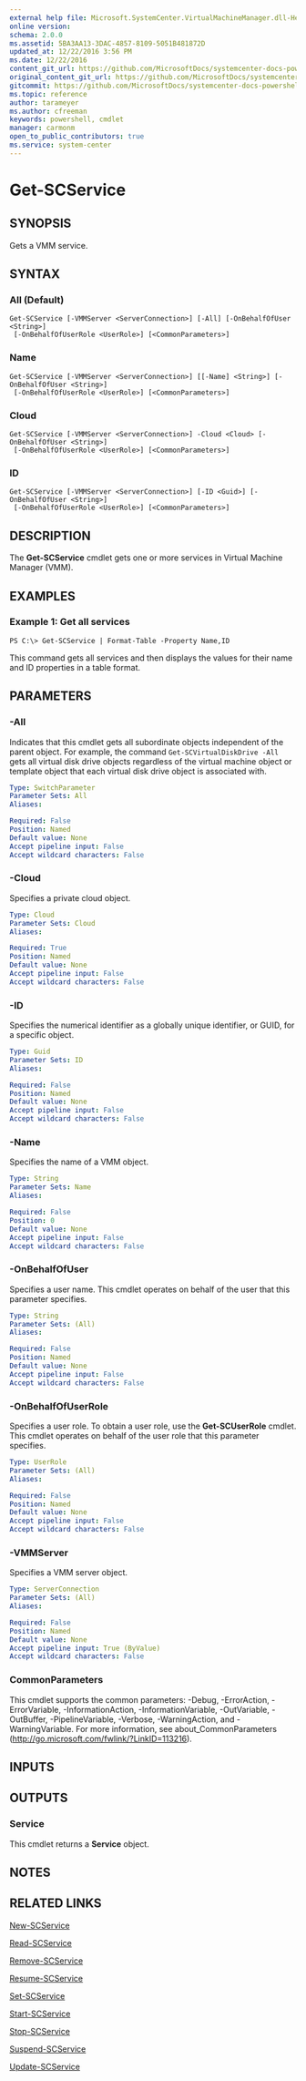 ```yaml
---
external help file: Microsoft.SystemCenter.VirtualMachineManager.dll-Help.xml
online version: 
schema: 2.0.0
ms.assetid: 5BA3AA13-3DAC-4857-8109-5051B481872D
updated_at: 12/22/2016 3:56 PM
ms.date: 12/22/2016
content_git_url: https://github.com/MicrosoftDocs/systemcenter-docs-powershell/blob/master/systemcenter-cmdlets/SystemCenter2016/VirtualMachineManager/vlatest/Get-SCService.md
original_content_git_url: https://github.com/MicrosoftDocs/systemcenter-docs-powershell/blob/master/systemcenter-cmdlets/SystemCenter2016/VirtualMachineManager/vlatest/Get-SCService.md
gitcommit: https://github.com/MicrosoftDocs/systemcenter-docs-powershell/blob/96e5647587661652225fbdd2c797cd4d59d542bc/systemcenter-cmdlets/SystemCenter2016/VirtualMachineManager/vlatest/Get-SCService.md
ms.topic: reference
author: tarameyer
ms.author: cfreeman
keywords: powershell, cmdlet
manager: carmonm
open_to_public_contributors: true
ms.service: system-center
---
```


# Get-SCService

## SYNOPSIS
Gets a VMM service.

## SYNTAX

### All (Default)
```
Get-SCService [-VMMServer <ServerConnection>] [-All] [-OnBehalfOfUser <String>]
 [-OnBehalfOfUserRole <UserRole>] [<CommonParameters>]
```

### Name
```
Get-SCService [-VMMServer <ServerConnection>] [[-Name] <String>] [-OnBehalfOfUser <String>]
 [-OnBehalfOfUserRole <UserRole>] [<CommonParameters>]
```

### Cloud
```
Get-SCService [-VMMServer <ServerConnection>] -Cloud <Cloud> [-OnBehalfOfUser <String>]
 [-OnBehalfOfUserRole <UserRole>] [<CommonParameters>]
```

### ID
```
Get-SCService [-VMMServer <ServerConnection>] [-ID <Guid>] [-OnBehalfOfUser <String>]
 [-OnBehalfOfUserRole <UserRole>] [<CommonParameters>]
```

## DESCRIPTION
The **Get-SCService** cmdlet gets one or more services in Virtual Machine Manager (VMM).

## EXAMPLES

### Example 1: Get all services
```
PS C:\> Get-SCService | Format-Table -Property Name,ID
```

This command gets all services and then displays the values for their name and ID properties in a table format.

## PARAMETERS

### -All
Indicates that this cmdlet gets all subordinate objects independent of the parent object.
For example, the command `Get-SCVirtualDiskDrive -All` gets all virtual disk drive objects regardless of the virtual machine object or template object that each virtual disk drive object is associated with.

```yaml
Type: SwitchParameter
Parameter Sets: All
Aliases: 

Required: False
Position: Named
Default value: None
Accept pipeline input: False
Accept wildcard characters: False
```

### -Cloud
Specifies a private cloud object.

```yaml
Type: Cloud
Parameter Sets: Cloud
Aliases: 

Required: True
Position: Named
Default value: None
Accept pipeline input: False
Accept wildcard characters: False
```

### -ID
Specifies the numerical identifier as a globally unique identifier, or GUID, for a specific object.

```yaml
Type: Guid
Parameter Sets: ID
Aliases: 

Required: False
Position: Named
Default value: None
Accept pipeline input: False
Accept wildcard characters: False
```

### -Name
Specifies the name of a VMM object.

```yaml
Type: String
Parameter Sets: Name
Aliases: 

Required: False
Position: 0
Default value: None
Accept pipeline input: False
Accept wildcard characters: False
```

### -OnBehalfOfUser
Specifies a user name.
This cmdlet operates on behalf of the user that this parameter specifies.

```yaml
Type: String
Parameter Sets: (All)
Aliases: 

Required: False
Position: Named
Default value: None
Accept pipeline input: False
Accept wildcard characters: False
```

### -OnBehalfOfUserRole
Specifies a user role.
To obtain a user role, use the **Get-SCUserRole** cmdlet.
This cmdlet operates on behalf of the user role that this parameter specifies.

```yaml
Type: UserRole
Parameter Sets: (All)
Aliases: 

Required: False
Position: Named
Default value: None
Accept pipeline input: False
Accept wildcard characters: False
```

### -VMMServer
Specifies a VMM server object.

```yaml
Type: ServerConnection
Parameter Sets: (All)
Aliases: 

Required: False
Position: Named
Default value: None
Accept pipeline input: True (ByValue)
Accept wildcard characters: False
```

### CommonParameters
This cmdlet supports the common parameters: -Debug, -ErrorAction, -ErrorVariable, -InformationAction, -InformationVariable, -OutVariable, -OutBuffer, -PipelineVariable, -Verbose, -WarningAction, and -WarningVariable. For more information, see about_CommonParameters (http://go.microsoft.com/fwlink/?LinkID=113216).

## INPUTS

## OUTPUTS

### Service
This cmdlet returns a **Service** object.

## NOTES

## RELATED LINKS

[New-SCService](xref:SystemCenter2016/VirtualMachineManager/vlatest/New-SCService.md)

[Read-SCService](xref:SystemCenter2016/VirtualMachineManager/vlatest/Read-SCService.md)

[Remove-SCService](xref:SystemCenter2016/VirtualMachineManager/vlatest/Remove-SCService.md)

[Resume-SCService](xref:SystemCenter2016/VirtualMachineManager/vlatest/Resume-SCService.md)

[Set-SCService](xref:SystemCenter2016/VirtualMachineManager/vlatest/Set-SCService.md)

[Start-SCService](xref:SystemCenter2016/VirtualMachineManager/vlatest/Start-SCService.md)

[Stop-SCService](xref:SystemCenter2016/VirtualMachineManager/vlatest/Stop-SCService.md)

[Suspend-SCService](xref:SystemCenter2016/VirtualMachineManager/vlatest/Suspend-SCService.md)

[Update-SCService](xref:SystemCenter2016/VirtualMachineManager/vlatest/Update-SCService.md)

